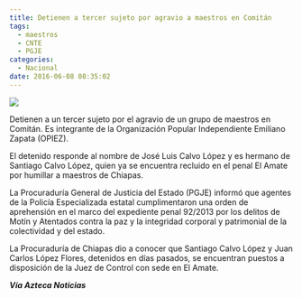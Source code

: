 ```yaml
---
title: Detienen a tercer sujeto por agravio a maestros en Comitán
tags:
  - maestros
  - CNTE
  - PGJE
categories:
  - Nacional
date: 2016-06-08 08:35:02
---
```

![](http://static.tvazteca.com/imagenes/2016/22/UNPF-pide-sancionar-agresores-2034410.jpg)

Detienen a un tercer sujeto por el agravio de un grupo de maestros en Comitán. Es integrante de la Organización Popular Independiente Emiliano Zapata (OPIEZ).

El detenido responde al nombre de José Luis Calvo López y es hermano de Santiago Calvo López, quien ya se encuentra recluido en el penal El Amate por humillar a maestros de Chiapas.

La Procuraduría General de Justicia del Estado (PGJE) informó que agentes de la Policía Especializada estatal cumplimentaron una orden de aprehensión en el marco del expediente penal 92/2013 por los delitos de Motín y Atentados contra la paz y la integridad corporal y patrimonial de la colectividad y del estado.

La Procuraduría de Chiapas dio a conocer que Santiago Calvo López y Juan Carlos López Flores, detenidos en días pasados, se encuentran puestos a disposición de la Juez de Control con sede en El Amate.

***Vía Azteca Noticias***
